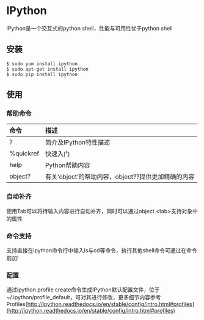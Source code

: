 # IPython

IPython是一个交互式的python shell，性能与可用性优于python shell

## 安装

```shell
$ sudo yum install ipython
$ sudo apt-get install ipython
$ sudo pip install ipython
```

## 使用

### 帮助命令

| 命令 | 描述 |
| :--- | :--- |
| ? | 简介及IPython特性描述 |
| %quickref | 快速入门 |
| help | Python帮助内容 |
| object? | 有关‘object’的帮助内容，object??提供更加精确的内容 |

### 自动补齐

使用Tab可以将待输入内容进行自动补齐，同时可以通过object.&lt;tab&gt;支持对象中的属性

### 命令支持

支持直接在ipython命令行中输入ls与cd等命令，执行其他shell命令可通过在命令前加!

### 配置

通过ipython profile create命令生成IPython默认配置文件，位于~/.ipython/profile_default，可对其进行修改，更多细节内容参考Profiles[http://ipython.readthedocs.io/en/stable/config/intro.html#profiles](http://ipython.readthedocs.io/en/stable/config/intro.html#profiles)



